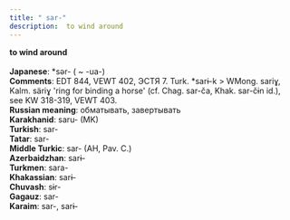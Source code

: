 ```yaml
---
title: " sar-"
description:  to wind around
---
```

<strong> to wind around</strong><br><br>
<strong>Japanese</strong>:  *sǝr- ( ~ -ua-)<br>
<strong>Comments</strong>:  EDT 844, VEWT 402, ЭСТЯ 7. Turk. *sarɨ-k > WMong. sariɣ, Kalm. säriɣ 'ring for binding a horse' (cf. Chag. sar-ča, Khak. sar-čɨn id.), see KW 318-319, VEWT 403.<br>
<strong>Russian meaning</strong>:  обматывать, завертывать<br>
<strong>Karakhanid</strong>:  saru- (MK)<br>
<strong>Turkish</strong>:  sar-<br>
<strong>Tatar</strong>:  sar-<br>
<strong>Middle Turkic</strong>:  sar- (AH, Pav. C.)<br>
<strong>Azerbaidzhan</strong>:  sarɨ-<br>
<strong>Turkmen</strong>:  sara-<br>
<strong>Khakassian</strong>:  sarɨ-<br>
<strong>Chuvash</strong>:  sɨr-<br>
<strong>Gagauz</strong>:  sar-<br>
<strong>Karaim</strong>:  sar-, sarɨ-<br>


